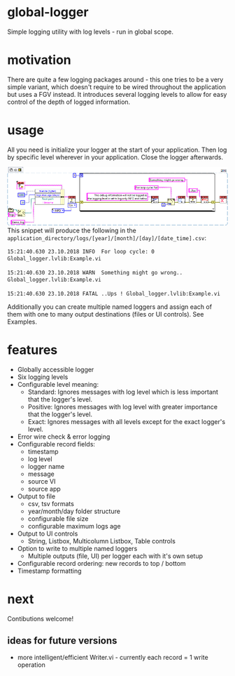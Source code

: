 # global-logger
Simple logging utility with log levels - run in global scope.

# motivation
There are quite a few logging packages around - this one tries to be a very simple variant, which doesn't require to be wired throughout the application but uses a FGV instead. It introduces several logging levels to allow for easy control of the depth of logged information.

# usage
All you need is initialize your logger at the start of your application. Then log by specific level wherever in your application. Close the logger afterwards.

![global-logger-example](img/global-logger-example1.png)
This snippet will produce the following in the `application_directory/logs/[year]/[month]/[day]/[date_time].csv`:
```
15:21:40.630 23.10.2018 INFO  For loop cycle: 0 Global_logger.lvlib:Example.vi

15:21:40.630 23.10.2018 WARN  Something might go wrong..  Global_logger.lvlib:Example.vi

15:21:40.630 23.10.2018 FATAL ..Ups ! Global_logger.lvlib:Example.vi

```

Additionally you can create multiple named loggers and assign each of them with one to many output destinations (files or UI controls). See Examples.

# features
- Globally accessible logger
- Six logging levels
- Configurable level meaning:
  - Standard: Ignores messages with log level which is less important that the logger's level.
  - Positive: Ignores messages with log level with greater importance that the logger's level.
  - Exact: Ignores messages with all levels except for the exact logger's level.
- Error wire check & error logging
- Configurable record fields:
  - timestamp
  - log level
  - logger name
  - message
  - source VI
  - source app
- Output to file
  - csv, tsv formats
  - year/month/day folder structure
  - configurable file size
  - configurable maximum logs age
- Output to UI controls
  - String, Listbox, Multicolumn Listbox, Table controls
- Option to write to multiple named loggers
  - Multiple outputs (file, UI) per logger each with it's own setup
- Configurable record ordering: new records to top / bottom
- Timestamp formatting


# next
Contibutions welcome!
## ideas for future versions
- more intelligent/efficient Writer.vi - currently each record = 1 write operation
